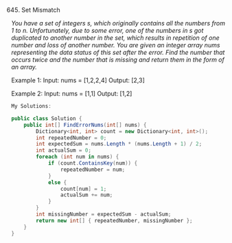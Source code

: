 645. Set Mismatch

*You have a set of integers s, which originally contains all the numbers from 1 to n. Unfortunately, 
due to some error, one of the numbers in s got duplicated to another number in the set, 
which results in repetition of one number and loss of another number.
You are given an integer array nums representing the data status of this set after the error.
Find the number that occurs twice and the number that is missing and return them in the form of an array.*

Example 1:
Input: nums = [1,2,2,4]
Output: [2,3]

Example 2:
Input: nums = [1,1]
Output: [1,2]

```csharp
My Solutions:

public class Solution {
    public int[] FindErrorNums(int[] nums) {
        Dictionary<int, int> count = new Dictionary<int, int>();
        int repeatedNumber = 0;
        int expectedSum = nums.Length * (nums.Length + 1) / 2;
        int actualSum = 0;
        foreach (int num in nums) {
            if (count.ContainsKey(num)) {
                repeatedNumber = num;
            }
            else {
                count[num] = 1;
                actualSum += num;
            }
        }
        int missingNumber = expectedSum - actualSum;
        return new int[] { repeatedNumber, missingNumber };
    }
}
```
